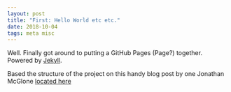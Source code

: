 ```yaml
---
layout: post
title: "First: Hello World etc etc."
date: 2018-10-04
tags: meta misc
---
```


Well.  Finally got around  to putting a GitHub Pages (Page?) together. Powered by [Jekyll](http://jekyllrb.com).

Based the structure of the project on this handy blog post by one Jonathan McGlone [located here](http://jmcglone.com/guides/github-pages/)

